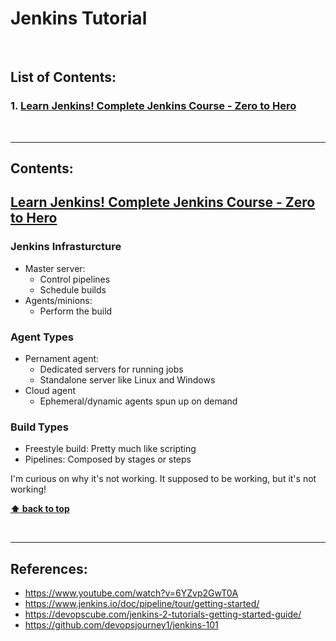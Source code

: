 # Jenkins Tutorial

<br />

## List of Contents:

### 1. [Learn Jenkins! Complete Jenkins Course - Zero to Hero](#content-1)

<br />

---

## Contents:
## [Learn Jenkins! Complete Jenkins Course - Zero to Hero](https://www.youtube.com/watch?v=6YZvp2GwT0A) <span id="content-1"></span>


### Jenkins Infrasturcture
- Master server:
  - Control pipelines
  - Schedule builds
- Agents/minions:
  - Perform the build


### Agent Types
- Pernament agent:
  - Dedicated servers for running jobs
  - Standalone server like Linux and Windows
- Cloud agent
  - Ephemeral/dynamic agents spun up on demand

### Build Types
- Freestyle build: Pretty much like scripting
- Pipelines: Composed by stages or steps

I'm curious on why it's not working. It supposed to be working, but it's not working!

**[⬆ back to top](#list-of-contents)**

<br />

---

## References:
- https://www.youtube.com/watch?v=6YZvp2GwT0A
- https://www.jenkins.io/doc/pipeline/tour/getting-started/
- https://devopscube.com/jenkins-2-tutorials-getting-started-guide/
- https://github.com/devopsjourney1/jenkins-101
